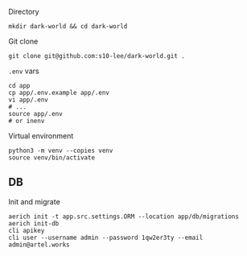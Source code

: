 Directory
  
```
mkdir dark-world && cd dark-world
```

Git clone
```shell
git clone git@github.com:s10-lee/dark-world.git .
```

`.env` vars
```shell
cd app
cp app/.env.example app/.env
vi app/.env
# ...
source app/.env
# or inenv
```

Virtual environment
```shell
python3 -m venv --copies venv
source venv/bin/activate
```


## DB
Init and migrate
```shell
aerich init -t app.src.settings.ORM --location app/db/migrations
aerich init-db
cli apikey
cli user --username admin --password 1qw2er3ty --email admin@artel.works
```
